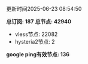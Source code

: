 更新时间2025-06-23 08:54:50

**总订阅: 187**
**总节点: 42940**
- vless节点: 22082
- hysteria2节点: 2

**google ping有效节点: 136**

